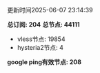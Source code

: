 更新时间2025-06-07 23:14:39

**总订阅: 204**
**总节点: 44111**
- vless节点: 19854
- hysteria2节点: 4

**google ping有效节点: 208**
